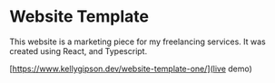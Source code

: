 # Website Template

This website is a marketing piece for my freelancing services. It was created using React, and Typescript.

[https://www.kellygipson.dev/website-template-one/](live demo)
